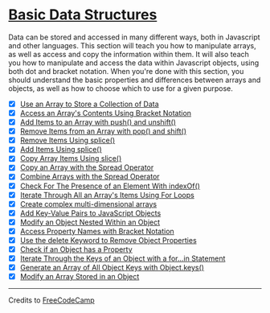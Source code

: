 # [Basic Data Structures](https://learn.freecodecamp.org/javascript-algorithms-and-data-structures/basic-data-structures)

Data can be stored and accessed in many different ways, both in Javascript and other languages. This section will teach you how to manipulate arrays, as well as access and copy the information within them. It will also teach you how to manipulate and access the data within Javascript objects, using both dot and bracket notation. When you're done with this section, you should understand the basic properties and differences between arrays and objects, as well as how to choose which to use for a given purpose.

- [x] [Use an Array to Store a Collection of Data](01-use-an-array-to-store-a-collection-of-data.js)
- [x] [Access an Array's Contents Using Bracket Notation](02-access-an-arrays-contents-using-bracket-notation.js)
- [x] [Add Items to an Array with push() and unshift()](03-add-items-to-an-array-with-push-and-unshift.js)
- [x] [Remove Items from an Array with pop() and shift()](04-remove-items-from-an-array-with-pop-and-shift.js)
- [x] [Remove Items Using splice()](05-remove-items-using-splice.js)
- [x] [Add Items Using splice()](06-add-items-using-splice.js)
- [x] [Copy Array Items Using slice()](07-copy-array-items-using-slice.js)
- [x] [Copy an Array with the Spread Operator](08-copy-an-array-with-the-spread-operator.js)
- [x] [Combine Arrays with the Spread Operator](09-combine-arrays-with-the-spread-operator.js)
- [x] [Check For The Presence of an Element With indexOf()](10-check-for-the-presence-of-an-element-with-indexof.js)
- [x] [Iterate Through All an Array's Items Using For Loops](11-iterate-through-all-an-arrays-items-using-for-loops.js)
- [x] [Create complex multi-dimensional arrays](12-create-complex-multi-dimensional-arrays.js)
- [x] [Add Key-Value Pairs to JavaScript Objects](13-add-key-value-pairs-to-javascript-objects.js)
- [x] [Modify an Object Nested Within an Object](14-modify-an-object-nested-within-an-object.js)
- [x] [Access Property Names with Bracket Notation](15-access-property-names-with-bracket-notation.js)
- [x] [Use the delete Keyword to Remove Object Properties](16-use-the-delete-keyword-to-remove-object-properties.js)
- [x] [Check if an Object has a Property](17-check-if-an-object-has-a-property.js)
- [x] [Iterate Through the Keys of an Object with a for...in Statement](18-iterate-through-the-keys-of-an-object-with-a-for---in-statement.js)
- [x] [Generate an Array of All Object Keys with Object.keys()](19-generate-an-array-of-all-object-keys-with-object-keys.js)
- [x] [Modify an Array Stored in an Object](20-modify-an-array-stored-in-an-object.js)

---

Credits to [FreeCodeCamp](https://www.freecodecamp.org/)